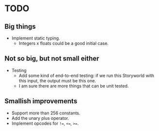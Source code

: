 # TODO

## Big things

* Implement static typing.
    * Integers x floats could be a good initial case.

## Not so big, but not small either

* Testing
    * Add some kind of end-to-end testing: if we run this Storyworld with this
      input, the output must be this one.
    * I am sure there are more things that can be unit tested.

## Smallish improvements

* Support more than 256 constants.
* Add the unary plus operator.
* Implement opcodes for `!=`, `<=`, `>=`.
